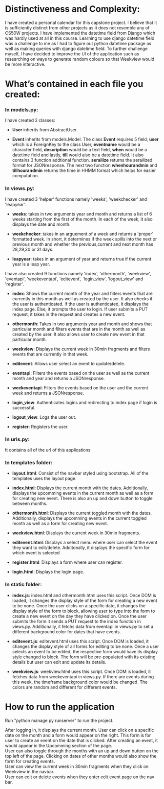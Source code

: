 
# Distinctiveness and Complexity: 
I have created a personal calendar for this capstone project. I believe that it is sufficiently distinct from other projects as it does not resemble any of CS50W projects. I have implemented the datetime field from Django which was hardly used at all in this course. Learning to use django datetime field was a challenge to me as I had to figure out python datetime package as well as making queries with django datetime field. To further challenge myself, I have decided to improve the UI of the application such as researching on ways to generate random colours so that Weekview would be more interactive.  

# What’s contained in each file you created:

### In models.py:
I have created 2 classes:

- **User** inherits from AbstractUser

- **Event** inherits from models.Model. The class **Event** requires 5 field, **user** which is a ForeignKey to the class User, **eventname** would be a character field, **description** would be a text field, **when** would be a datetime field and lastly, **till** would also be a datetime field. It also contains 3 function addtional function. **serailize** returns the serailized format for JSONresponse. The next two function **whenhourandmin** and **tillhourandmin** returns the time in HHMM format which helps for easier computation.


### In views.py:
I have created 3 'helper' functions namely 'weeks', 'weekchecker' and 'leapyear'. 

- **weeks**: takes in two arguments year and month and returns a list of 6 weeks starting from the first of the month. In each of the week, it also displays the date and month.

- **weekchecker**: takes in an arguement of a week and returns a 'proper' formatted week. In short, it determines if the week spills into the next or previous month and        whether the previous,current and next month has 28,29,30 or 31 days.

- **leapyear**: takes in an argument of year and returns true if the current year is a leap year.

I have also created 9 functions namely 'index', 'othermonth', 'weekview', 'eventapi', 'weekeventapi', 'editevent', 'login_view', 'logout_view' and 'register'.
 
- **index**: Shows the current month of the year and filters events that are currently in this month as well as created by the user. It also checks if the user is authenticated. If the user is authenticated, it displays the index page. Else, it prompts the user to login. If user submits a PUT request, it takes in the request and creates a new event.

- **othermonth**: Takes in two arguments year and month and shows that particular month and filters events that are in the month as well as created by the user. It also allows user to create new event in that particular month.

- **weekview**: Displays the current week in 30min fragments and filters events that are currently in that week.

- **editevent**: Allows user select an event to update/delete.

- **eventapi**: Filters the events based on the user as well as the current month and year and returns a JSONresponse.

- **weekeventapi**: Filters the events based on the user and the current week and returns a JSONresponse.

- **login_view**: Authenticates logins and redirecting to index page if login is successful.

- **logout_view**: Logs the user out.

- **register**: Registers the user.

### In urls.py:

It contains all of the url of this applications

### In templates folder:
- **layout.html**: Consist of the navbar styled using bootstrap. All of the templates uses the layout page.

- **index.html**: Displays the current month with the dates. Additionally, displays the upcomming events in the current month as well as a form for creating new event. There is also an up and down button to toggle between months.

- **othermonth.html**: Displays the current toggled month with the dates. Additionally, displays the upcomming events in the current toggled month as well as a form for creating new event.

- **weekview.html**: Displays the current week in 30min fragments.

- **editevent.html**: Displays a select menu where user can select the event they want to edit/delete. Additonally, it displays the specific form for which event is selected

- **register.html**: Displays a form where user can register.

- **login.html**: Displays the login page.

### In static folder:
- **index.js**: index.html and othermonth.html uses this script. Once DOM is loaded, it changes the display style of the form for creating a new event to be none. Once the user clicks on a specific date, it changes the display style of the form to block, allowing user to type into the form to create a new event on the day they have clicked on. Once the user submits the form it sends a PUT request to the index function in views.py. Additionally, it fetchs data from eventapi in views.py to set a different background color for dates that have events.

- **editevent.js**: editevent.html uses this script. Once DOM is loaded, it changes the display style of all forms for editing to be none. Once a user selects an event to be edited, the respective form would have its display style changed to block. The form will be pre-populated with its existing details but user can edit and update its details.

- **weekview.js**: weekview.html uses this script. Once DOM is loaded, it fetches data from weekeventapi in views.py. If there are events during this week, the timeframe background color would be changed. The colors are random and different for different events.

# How to run the application

Run "python manage.py runserver" to run the project.

After logging in, it displays the current month. User can click on a specific date on the month and a form would appear on the right. This form is for user to create an event on the date that is clicked. After creating an event, it would appear in the Upcomming section of the page.  
User can also toggle through the months with an up and down button on the top left of the page. Clicking on dates of other months would also show the form for creating events.  
User can view the current week in 30min fragments when they click on Weekview in the navbar.  
User can edit or delete events when they enter edit event page on the nav bar.
